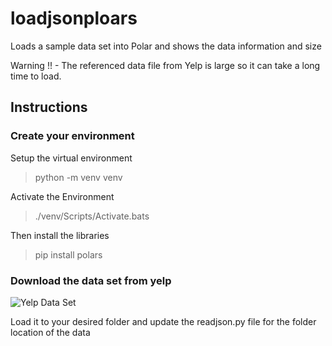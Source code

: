 # loadjsonploars

Loads a sample data set into Polar and shows the data information and size

Warning !! - The referenced data file from Yelp is large so it can take a long time to load.

## Instructions

### Create your environment
  
Setup the virtual environment

>python -m venv venv

Activate the Environment

>./venv/Scripts/Activate.bats

Then install the libraries

>pip install polars 

### Download the data set from yelp
![Yelp Data Set](https://www.yelp.com/dataset/download)

Load it to your desired folder and update the readjson.py file for the folder location of the data
